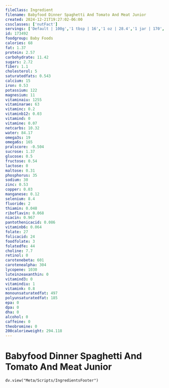 ```yaml
---
fileClass: Ingredient
filename: Babyfood Dinner Spaghetti And Tomato And Meat Junior
created: 2024-12-21T19:27:02-06:00
cssclasses: ['nutFact']
servings: ['Default | 100g','1 tbsp | 16','1 oz | 28.4','1 jar | 170','1 jar beech-nut stage 3 (6 oz) | 170','1 jar gerber third foods (6 oz) | 170','1 jar heinz junior-3 (6 oz) | 170']
id: 173492
foodgroup: Baby Foods
calories: 68
fat: 1.37
protein: 2.57
carbohydrate: 11.42
sugars: 2.72
fiber: 1.1
cholesterol: 5
saturatedfats: 0.543
calcium: 15
iron: 0.53
potassium: 122
magnesium: 11
vitaminaiu: 1255
vitaminarae: 63
vitaminc: 0.2
vitaminb12: 0.03
vitamind: 0
vitamine: 0.07
netcarbs: 10.32
water: 84.17
omega3s: 19
omega6s: 165
pralscore: -0.504
sucrose: 1.37
glucose: 0.5
fructose: 0.54
lactose: 0
maltose: 0.31
phosphorus: 35
sodium: 30
zinc: 0.53
copper: 0.03
manganese: 0.12
selenium: 8.4
fluoride: 2
thiamin: 0.048
riboflavin: 0.068
niacin: 0.967
pantothenicacid: 0.086
vitaminb6: 0.064
folate: 27
folicacid: 24
foodfolate: 3
folatedfe: 44
choline: 7.7
retinol: 0
carotenebeta: 601
carotenealpha: 304
lycopene: 1030
luteinzeaxanthin: 0
vitamind3: 0
vitamindiu: 1
vitamink: 0.8
monounsaturatedfat: 497
polyunsaturatedfat: 185
epa: 0
dpa: 0
dha: 0
alcohol: 0
caffeine: 0
theobromine: 0
200calorieweight: 294.118
---
```


# Babyfood Dinner Spaghetti And Tomato And Meat Junior

```dataviewjs
dv.view("Meta/Scripts/IngredientsFooter")
```
